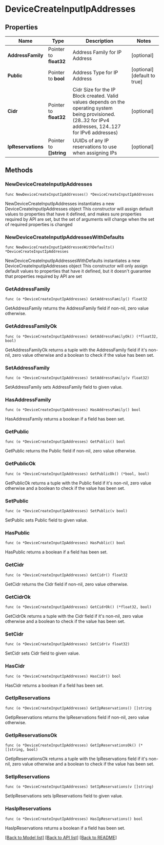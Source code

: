 # DeviceCreateInputIpAddresses

## Properties

Name | Type | Description | Notes
------------ | ------------- | ------------- | -------------
**AddressFamily** | Pointer to **float32** | Address Family for IP Address | [optional] 
**Public** | Pointer to **bool** | Address Type for IP Address | [optional] [default to true]
**Cidr** | Pointer to **float32** | Cidr Size for the IP Block created. Valid values depends on the operating system being provisioned. (28..32 for IPv4 addresses, 124..127 for IPv6 addresses) | [optional] 
**IpReservations** | Pointer to **[]string** | UUIDs of any IP reservations to use when assigning IPs | [optional] 

## Methods

### NewDeviceCreateInputIpAddresses

`func NewDeviceCreateInputIpAddresses() *DeviceCreateInputIpAddresses`

NewDeviceCreateInputIpAddresses instantiates a new DeviceCreateInputIpAddresses object
This constructor will assign default values to properties that have it defined,
and makes sure properties required by API are set, but the set of arguments
will change when the set of required properties is changed

### NewDeviceCreateInputIpAddressesWithDefaults

`func NewDeviceCreateInputIpAddressesWithDefaults() *DeviceCreateInputIpAddresses`

NewDeviceCreateInputIpAddressesWithDefaults instantiates a new DeviceCreateInputIpAddresses object
This constructor will only assign default values to properties that have it defined,
but it doesn't guarantee that properties required by API are set

### GetAddressFamily

`func (o *DeviceCreateInputIpAddresses) GetAddressFamily() float32`

GetAddressFamily returns the AddressFamily field if non-nil, zero value otherwise.

### GetAddressFamilyOk

`func (o *DeviceCreateInputIpAddresses) GetAddressFamilyOk() (*float32, bool)`

GetAddressFamilyOk returns a tuple with the AddressFamily field if it's non-nil, zero value otherwise
and a boolean to check if the value has been set.

### SetAddressFamily

`func (o *DeviceCreateInputIpAddresses) SetAddressFamily(v float32)`

SetAddressFamily sets AddressFamily field to given value.

### HasAddressFamily

`func (o *DeviceCreateInputIpAddresses) HasAddressFamily() bool`

HasAddressFamily returns a boolean if a field has been set.

### GetPublic

`func (o *DeviceCreateInputIpAddresses) GetPublic() bool`

GetPublic returns the Public field if non-nil, zero value otherwise.

### GetPublicOk

`func (o *DeviceCreateInputIpAddresses) GetPublicOk() (*bool, bool)`

GetPublicOk returns a tuple with the Public field if it's non-nil, zero value otherwise
and a boolean to check if the value has been set.

### SetPublic

`func (o *DeviceCreateInputIpAddresses) SetPublic(v bool)`

SetPublic sets Public field to given value.

### HasPublic

`func (o *DeviceCreateInputIpAddresses) HasPublic() bool`

HasPublic returns a boolean if a field has been set.

### GetCidr

`func (o *DeviceCreateInputIpAddresses) GetCidr() float32`

GetCidr returns the Cidr field if non-nil, zero value otherwise.

### GetCidrOk

`func (o *DeviceCreateInputIpAddresses) GetCidrOk() (*float32, bool)`

GetCidrOk returns a tuple with the Cidr field if it's non-nil, zero value otherwise
and a boolean to check if the value has been set.

### SetCidr

`func (o *DeviceCreateInputIpAddresses) SetCidr(v float32)`

SetCidr sets Cidr field to given value.

### HasCidr

`func (o *DeviceCreateInputIpAddresses) HasCidr() bool`

HasCidr returns a boolean if a field has been set.

### GetIpReservations

`func (o *DeviceCreateInputIpAddresses) GetIpReservations() []string`

GetIpReservations returns the IpReservations field if non-nil, zero value otherwise.

### GetIpReservationsOk

`func (o *DeviceCreateInputIpAddresses) GetIpReservationsOk() (*[]string, bool)`

GetIpReservationsOk returns a tuple with the IpReservations field if it's non-nil, zero value otherwise
and a boolean to check if the value has been set.

### SetIpReservations

`func (o *DeviceCreateInputIpAddresses) SetIpReservations(v []string)`

SetIpReservations sets IpReservations field to given value.

### HasIpReservations

`func (o *DeviceCreateInputIpAddresses) HasIpReservations() bool`

HasIpReservations returns a boolean if a field has been set.


[[Back to Model list]](../README.md#documentation-for-models) [[Back to API list]](../README.md#documentation-for-api-endpoints) [[Back to README]](../README.md)


